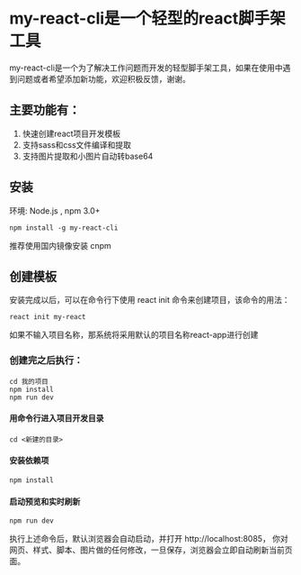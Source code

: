 # my-react-cli是一个轻型的react脚手架工具 #


my-react-cli是一个为了解决工作问题而开发的轻型脚手架工具，如果在使用中遇到问题或者希望添加新功能，欢迎积极反馈，谢谢。

## 主要功能有： ##

 1. 快速创建react项目开发模板
 2. 支持sass和css文件编译和提取
 3. 支持图片提取和小图片自动转base64
 
## 安装 ##

环境: Node.js , npm 3.0+

    npm install -g my-react-cli

推荐使用国内镜像安装 cnpm

## 创建模板 ##

安装完成以后，可以在命令行下使用 react init 命令来创建项目，该命令的用法：

    react init my-react
    
如果不输入项目名称，那系统将采用默认的项目名称react-app进行创建

### 创建完之后执行： ###

    cd 我的项目
    npm install
    npm run dev
    
#### 用命令行进入项目开发目录 ####

    cd <新建的目录>

#### 安装依赖项 ####

    npm install

#### 启动预览和实时刷新 ####

    npm run dev
    
    
执行上述命令后，默认浏览器会自动启动，并打开 http://localhost:8085， 你对网页、样式、脚本、图片做的任何修改，一旦保存，浏览器会立即自动刷新当前页面。

